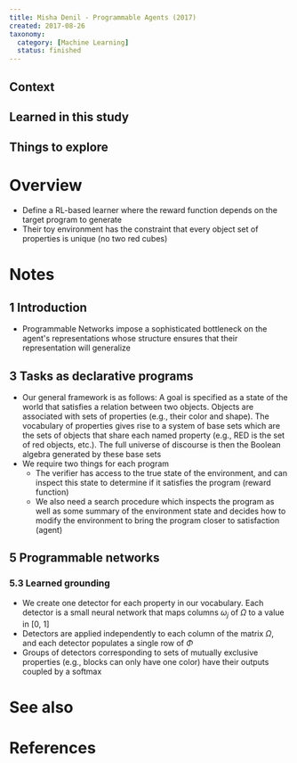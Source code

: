```yaml
---
title: Misha Denil - Programmable Agents (2017)
created: 2017-08-26
taxonomy:
  category: [Machine Learning]
  status: finished
---
```


## Context

## Learned in this study

## Things to explore

# Overview
* Define a RL-based learner where the reward function depends on the target program to generate
* Their toy environment has the constraint that every object set of properties is unique (no two red cubes)

# Notes
## 1 Introduction
* Programmable Networks impose a sophisticated bottleneck on the agent's representations whose structure ensures that their representation will generalize

## 3 Tasks as declarative programs
* Our general framework is as follows: A goal is specified as a state of the world that satisfies a relation between two objects. Objects are associated with sets of properties (e.g., their color and shape). The vocabulary of properties gives rise to a system of base sets which are the sets of objects that share each named property (e.g., RED is the set of red objects, etc.). The full universe of discourse is then the Boolean algebra generated by these base sets
* We require two things for each program
	* The verifier has access to the true state of the environment, and can inspect this state to determine if it satisfies the program (reward function)
	* We also need a search procedure which inspects the program as well as some summary of the environment state and decides how to modify the environment to bring the program closer to satisfaction (agent)

## 5 Programmable networks
### 5.3 Learned grounding
* We create one detector for each property in our vocabulary. Each detector is a small neural network that maps columns $\omega_j$ of $\Omega$ to a value in [0, 1]
* Detectors are applied independently to each column of the matrix $\Omega$, and each detector populates a single row of $\Phi$
* Groups of detectors corresponding to sets of mutually exclusive properties (e.g., blocks can only have one color) have their outputs coupled by a softmax

# See also

# References
